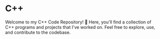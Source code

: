 # C++ 
Welcome to my C++ Code Repository! 🚀 Here, you'll find a collection of C++ programs and projects that I've worked on. Feel free to explore, use, and contribute to the codebase.
